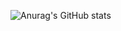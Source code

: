 ![Anurag's GitHub stats](https://github-readme-stats.vercel.app/api?username=manish011003&show_icons=true&theme=radical)
